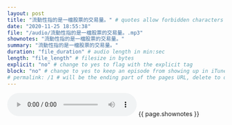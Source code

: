 ```yaml
---
layout: post
title: "流動性指的是一檔股票的交易量。" # quotes allow forbidden characters like the colon
date: "2020-11-25 18:55:38"
file: "/audio/流動性指的是一檔股票的交易量。.mp3"
shownotes: "流動性指的是一檔股票的交易量。"
summary: "流動性指的是一檔股票的交易量。"
duration: "file_duration" # audio length in min:sec
length: "file_length" # filesize in bytes
explicit: "no" # change to yes to flag with the explicit tag
block: "no" # change to yes to keep an episode from showing up in iTunes
# permalink: /1 # will be the ending part of the pages URL, delete to default to the title
---
```


<audio controls>
<source src="{{site.url}}{{site.baseurl}}{{ page.file }}" type="audio/x-mp3">
Your browser does not support the audio element.
</audio>
{{ page.shownotes }}
